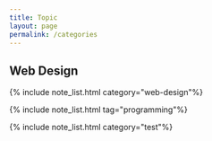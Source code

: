 ```yaml
---
title: Topic
layout: page
permalink: /categories
---
```


<h2>Web Design</h2>
{% include note_list.html category="web-design"%}

{% include note_list.html tag="programming"%}

{% include note_list.html category="test"%}